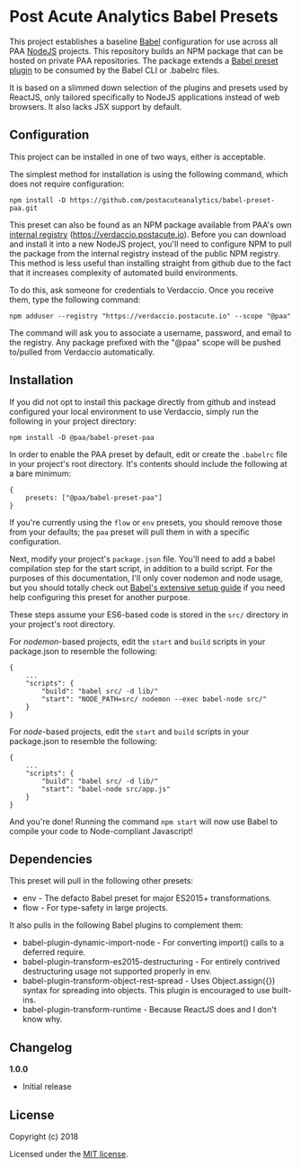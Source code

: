 Post Acute Analytics Babel Presets
==================================

This project establishes a baseline [Babel](https://babeljs.io) configuration for use across all PAA [NodeJS](https://nodejs.org) projects. This repository builds an NPM package that can be hosted on private PAA repositories. The package extends a [Babel preset plugin](https://babeljs.io/docs/plugins) to be consumed by the Babel CLI or .babelrc files.

It is based on a slimmed down selection of the plugins and presets used by ReactJS, only tailored specifically to NodeJS applications instead of web browsers. It also lacks JSX support by default.

## Configuration

This project can be installed in one of two ways, either is acceptable.

The simplest method for installation is using the following command, which does not require configuration:
```
npm install -D https://github.com/postacuteanalytics/babel-preset-paa.git
```

This preset can also be found as an NPM package available from PAA's own [internal registry](https://verdaccio.postacute.io) (https://verdaccio.postacute.io). Before you can download and install it into a new NodeJS project, you'll need to configure NPM to pull the package from the internal registry instead of the public NPM registry. This method is less useful than installing straight from github due to the fact that it increases complexity of automated build environments.

To do this, ask someone for credentials to Verdaccio. Once you receive them, type the following command:
```
npm adduser --registry "https://verdaccio.postacute.io" --scope "@paa"
```

The command will ask you to associate a username, password, and email to the registry. Any package prefixed with the "@paa" scope will be pushed to/pulled from Verdaccio automatically.

## Installation

If you did not opt to install this package directly from github and instead configured your local environment to use Verdaccio, simply run the following in your project directory:
```
npm install -D @paa/babel-preset-paa
```

In order to enable the PAA preset by default, edit or create the `.babelrc` file in your project's root directory. It's contents should include the following at a bare minimum:
```
{
	presets: ["@paa/babel-preset-paa"]
}
```

If you're currently using the `flow` or `env` presets, you should remove those from your defaults; the `paa` preset will pull them in with a specific configuration.

Next, modify your project's `package.json` file. You'll need to add a babel compilation step for the start script, in addition to a build script. For the purposes of this documentation, I'll only cover nodemon and node usage, but you should totally check out [Babel's extensive setup guide](https://babeljs.io/docs/setup) if you need help configuring this preset for another purpose.

These steps assume your ES6-based code is stored in the `src/` directory in your project's root directory.

For *nodemon*-based projects, edit the `start` and `build` scripts in your package.json to resemble the following:
```
{
	...
	"scripts": {
		"build": "babel src/ -d lib/"
		"start": "NODE_PATH=src/ nodemon --exec babel-node src/"
	}
}
```

For *node*-based projects, edit the `start` and `build` scripts in your package.json to resemble the following:
```
{
	...
	"scripts": {
		"build": "babel src/ -d lib/"
		"start": "babel-node src/app.js"
	}
}
```

And you're done! Running the command `npm start` will now use Babel to compile your code to Node-compliant Javascript!

## Dependencies

This preset will pull in the following other presets:
- env - The defacto Babel preset for major ES2015+ transformations.
- flow - For type-safety in large projects.

It also pulls in the following Babel plugins to complement them:
- babel-plugin-dynamic-import-node - For converting import() calls to a deferred require.
- babel-plugin-transform-es2015-destructuring - For entirely contrived destructuring usage not supported properly in env.
- babel-plugin-transform-object-rest-spread - Uses Object.assign({}) syntax for spreading into objects. This plugin is encouraged to use built-ins.
- babel-plugin-transform-runtime - Because ReactJS does and I don't know why.

## Changelog

__1.0.0__

- Initial release

## License

Copyright (c) 2018

Licensed under the [MIT license](LICENSE).
